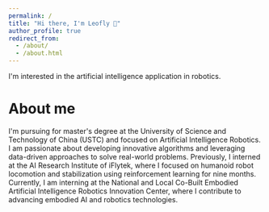 ```yaml
---
permalink: /
title: "Hi there, I'm Leofly 👋"
author_profile: true
redirect_from: 
  - /about/
  - /about.html
---
```

I'm interested in the artificial intelligence application in robotics. 

# About me 
I'm  pursuing for master's degree at the University of Science and Technology of China (USTC) and focused on Artificial Intelligence Robotics. I am passionate about developing innovative algorithms and leveraging data-driven approaches to solve real-world problems. Previously, I interned at the AI Research Institute of iFlytek, where I focused on humanoid robot locomotion and stabilization using reinforcement learning for nine months. Currently, I am interning at the National and Local Co-Built Embodied Artificial Intelligence Robotics Innovation Center, where I contribute to advancing embodied AI and robotics technologies.



